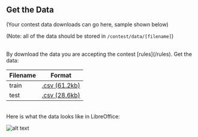 ## Get the Data
(Your contest data downloads can go here, sample shown below)

(Note: all of the data should be stored in `/contest/data/[filename]`)

<br>
By download the data you are accepting the contest [rules](/rules). Get the data:

Filename | Format
--- | --- 
train      | [.csv (61.2kb)](/contest/download/train.csv) 
test       | [.csv (28.6kb)](/contest/download/test.csv) 

<br>
Here is what the data looks like in LibreOffice:

![alt text](/contest/download/dataScreenshot1.png "Screenshot")

